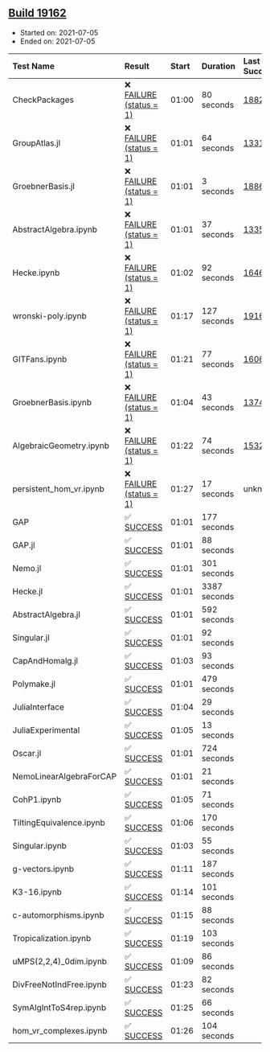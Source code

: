 ## [Build 19162](https://oscarci.mathematik.uni-kl.de/job/oscar/19162/)

* Started on: 2021-07-05
* Ended on: 2021-07-05

| Test Name    | Result | Start | Duration | Last Success | First Failure |
|:-------------|:-------|:------|:---------|:-------------|:--------------|
| CheckPackages | ❌ [FAILURE (status = 1)](https://oscarci.mathematik.uni-kl.de/job/oscar/19162/artifact/logs/build-19162/CheckPackages.log) | 01:00 | 80 seconds | [18822](https://oscarci.mathematik.uni-kl.de/job/oscar/18822/) | [18823](https://oscarci.mathematik.uni-kl.de/job/oscar/18823/) |
| GroupAtlas.jl | ❌ [FAILURE (status = 1)](https://oscarci.mathematik.uni-kl.de/job/oscar/19162/artifact/logs/build-19162/GroupAtlas.jl.log) | 01:01 | 64 seconds | [13311](https://oscarci.mathematik.uni-kl.de/job/oscar/13311/) | [13312](https://oscarci.mathematik.uni-kl.de/job/oscar/13312/) |
| GroebnerBasis.jl | ❌ [FAILURE (status = 1)](https://oscarci.mathematik.uni-kl.de/job/oscar/19162/artifact/logs/build-19162/GroebnerBasis.jl.log) | 01:01 | 3 seconds | [18864](https://oscarci.mathematik.uni-kl.de/job/oscar/18864/) | [18865](https://oscarci.mathematik.uni-kl.de/job/oscar/18865/) |
| AbstractAlgebra.ipynb | ❌ [FAILURE (status = 1)](https://oscarci.mathematik.uni-kl.de/job/oscar/19162/artifact/logs/build-19162/AbstractAlgebra.ipynb.log) | 01:01 | 37 seconds | [13355](https://oscarci.mathematik.uni-kl.de/job/oscar/13355/) | [13356](https://oscarci.mathematik.uni-kl.de/job/oscar/13356/) |
| Hecke.ipynb | ❌ [FAILURE (status = 1)](https://oscarci.mathematik.uni-kl.de/job/oscar/19162/artifact/logs/build-19162/Hecke.ipynb.log) | 01:02 | 92 seconds | [16463](https://oscarci.mathematik.uni-kl.de/job/oscar/16463/) | [16464](https://oscarci.mathematik.uni-kl.de/job/oscar/16464/) |
| wronski-poly.ipynb | ❌ [FAILURE (status = 1)](https://oscarci.mathematik.uni-kl.de/job/oscar/19162/artifact/logs/build-19162/wronski-poly.ipynb.log) | 01:17 | 127 seconds | [19161](https://oscarci.mathematik.uni-kl.de/job/oscar/19161/) | [19162](https://oscarci.mathematik.uni-kl.de/job/oscar/19162/) |
| GITFans.ipynb | ❌ [FAILURE (status = 1)](https://oscarci.mathematik.uni-kl.de/job/oscar/19162/artifact/logs/build-19162/GITFans.ipynb.log) | 01:21 | 77 seconds | [16068](https://oscarci.mathematik.uni-kl.de/job/oscar/16068/) | [16069](https://oscarci.mathematik.uni-kl.de/job/oscar/16069/) |
| GroebnerBasis.ipynb | ❌ [FAILURE (status = 1)](https://oscarci.mathematik.uni-kl.de/job/oscar/19162/artifact/logs/build-19162/GroebnerBasis.ipynb.log) | 01:04 | 43 seconds | [13748](https://oscarci.mathematik.uni-kl.de/job/oscar/13748/) | [13749](https://oscarci.mathematik.uni-kl.de/job/oscar/13749/) |
| AlgebraicGeometry.ipynb | ❌ [FAILURE (status = 1)](https://oscarci.mathematik.uni-kl.de/job/oscar/19162/artifact/logs/build-19162/AlgebraicGeometry.ipynb.log) | 01:22 | 74 seconds | [15322](https://oscarci.mathematik.uni-kl.de/job/oscar/15322/) | [15323](https://oscarci.mathematik.uni-kl.de/job/oscar/15323/) |
| persistent_hom_vr.ipynb | ❌ [FAILURE (status = 1)](https://oscarci.mathematik.uni-kl.de/job/oscar/19162/artifact/logs/build-19162/persistent_hom_vr.ipynb.log) | 01:27 | 17 seconds | unknown | unknown |
| GAP | ✅ [SUCCESS](https://oscarci.mathematik.uni-kl.de/job/oscar/19162/artifact/logs/build-19162/GAP.log) | 01:01 | 177 seconds |  |  |
| GAP.jl | ✅ [SUCCESS](https://oscarci.mathematik.uni-kl.de/job/oscar/19162/artifact/logs/build-19162/GAP.jl.log) | 01:01 | 88 seconds |  |  |
| Nemo.jl | ✅ [SUCCESS](https://oscarci.mathematik.uni-kl.de/job/oscar/19162/artifact/logs/build-19162/Nemo.jl.log) | 01:01 | 301 seconds |  |  |
| Hecke.jl | ✅ [SUCCESS](https://oscarci.mathematik.uni-kl.de/job/oscar/19162/artifact/logs/build-19162/Hecke.jl.log) | 01:01 | 3387 seconds |  |  |
| AbstractAlgebra.jl | ✅ [SUCCESS](https://oscarci.mathematik.uni-kl.de/job/oscar/19162/artifact/logs/build-19162/AbstractAlgebra.jl.log) | 01:01 | 592 seconds |  |  |
| Singular.jl | ✅ [SUCCESS](https://oscarci.mathematik.uni-kl.de/job/oscar/19162/artifact/logs/build-19162/Singular.jl.log) | 01:01 | 92 seconds |  |  |
| CapAndHomalg.jl | ✅ [SUCCESS](https://oscarci.mathematik.uni-kl.de/job/oscar/19162/artifact/logs/build-19162/CapAndHomalg.jl.log) | 01:03 | 93 seconds |  |  |
| Polymake.jl | ✅ [SUCCESS](https://oscarci.mathematik.uni-kl.de/job/oscar/19162/artifact/logs/build-19162/Polymake.jl.log) | 01:01 | 479 seconds |  |  |
| JuliaInterface | ✅ [SUCCESS](https://oscarci.mathematik.uni-kl.de/job/oscar/19162/artifact/logs/build-19162/JuliaInterface.log) | 01:04 | 29 seconds |  |  |
| JuliaExperimental | ✅ [SUCCESS](https://oscarci.mathematik.uni-kl.de/job/oscar/19162/artifact/logs/build-19162/JuliaExperimental.log) | 01:05 | 13 seconds |  |  |
| Oscar.jl | ✅ [SUCCESS](https://oscarci.mathematik.uni-kl.de/job/oscar/19162/artifact/logs/build-19162/Oscar.jl.log) | 01:01 | 724 seconds |  |  |
| NemoLinearAlgebraForCAP | ✅ [SUCCESS](https://oscarci.mathematik.uni-kl.de/job/oscar/19162/artifact/logs/build-19162/NemoLinearAlgebraForCAP.log) | 01:01 | 21 seconds |  |  |
| CohP1.ipynb | ✅ [SUCCESS](https://oscarci.mathematik.uni-kl.de/job/oscar/19162/artifact/logs/build-19162/CohP1.ipynb.log) | 01:05 | 71 seconds |  |  |
| TiltingEquivalence.ipynb | ✅ [SUCCESS](https://oscarci.mathematik.uni-kl.de/job/oscar/19162/artifact/logs/build-19162/TiltingEquivalence.ipynb.log) | 01:06 | 170 seconds |  |  |
| Singular.ipynb | ✅ [SUCCESS](https://oscarci.mathematik.uni-kl.de/job/oscar/19162/artifact/logs/build-19162/Singular.ipynb.log) | 01:03 | 55 seconds |  |  |
| g-vectors.ipynb | ✅ [SUCCESS](https://oscarci.mathematik.uni-kl.de/job/oscar/19162/artifact/logs/build-19162/g-vectors.ipynb.log) | 01:11 | 187 seconds |  |  |
| K3-16.ipynb | ✅ [SUCCESS](https://oscarci.mathematik.uni-kl.de/job/oscar/19162/artifact/logs/build-19162/K3-16.ipynb.log) | 01:14 | 101 seconds |  |  |
| c-automorphisms.ipynb | ✅ [SUCCESS](https://oscarci.mathematik.uni-kl.de/job/oscar/19162/artifact/logs/build-19162/c-automorphisms.ipynb.log) | 01:15 | 88 seconds |  |  |
| Tropicalization.ipynb | ✅ [SUCCESS](https://oscarci.mathematik.uni-kl.de/job/oscar/19162/artifact/logs/build-19162/Tropicalization.ipynb.log) | 01:19 | 103 seconds |  |  |
| uMPS(2,2,4)_0dim.ipynb | ✅ [SUCCESS](https://oscarci.mathematik.uni-kl.de/job/oscar/19162/artifact/logs/build-19162/uMPS-2-2-4-_0dim.ipynb.log) | 01:09 | 86 seconds |  |  |
| DivFreeNotIndFree.ipynb | ✅ [SUCCESS](https://oscarci.mathematik.uni-kl.de/job/oscar/19162/artifact/logs/build-19162/DivFreeNotIndFree.ipynb.log) | 01:23 | 82 seconds |  |  |
| SymAlgIntToS4rep.ipynb | ✅ [SUCCESS](https://oscarci.mathematik.uni-kl.de/job/oscar/19162/artifact/logs/build-19162/SymAlgIntToS4rep.ipynb.log) | 01:25 | 66 seconds |  |  |
| hom_vr_complexes.ipynb | ✅ [SUCCESS](https://oscarci.mathematik.uni-kl.de/job/oscar/19162/artifact/logs/build-19162/hom_vr_complexes.ipynb.log) | 01:26 | 104 seconds |  |  |
